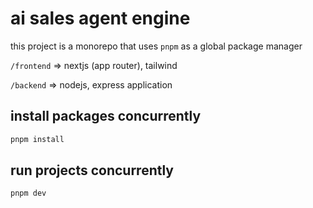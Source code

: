 # ai sales agent engine

this project is a monorepo that uses `pnpm` as a global package manager

`/frontend` => nextjs (app router), tailwind

`/backend` => nodejs, express application

## install packages concurrently

```bash
pnpm install
```

## run projects concurrently

```bash
pnpm dev
```
